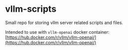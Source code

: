 # vllm-scripts
Small repo for storing vllm server related scripts and files.

Intended to use with `vllm-openai` docker container:
[https://hub.docker.com/r/vllm/vllm-openai/](https://hub.docker.com/r/vllm/vllm-openai/)
